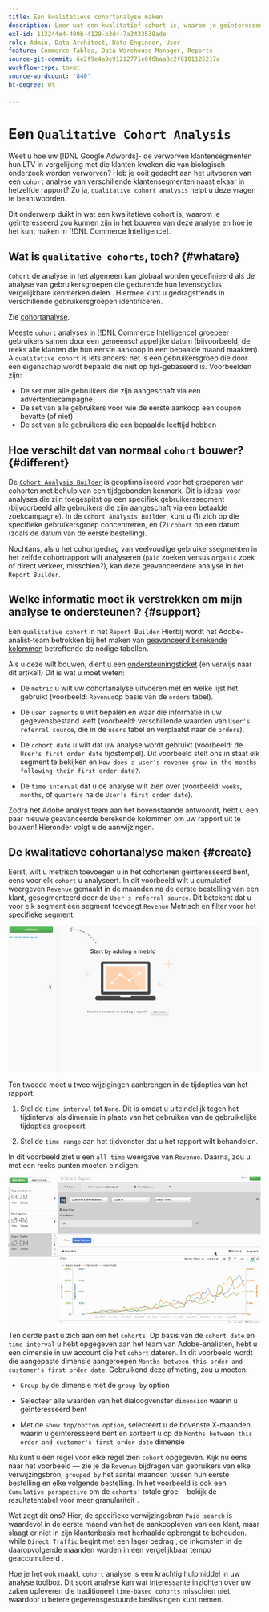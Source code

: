 ```yaml
---
title: Een kwalitatieve cohortanalyse maken
description: Leer wat een kwalitatief cohort is, waarom je geïnteresseerd zou kunnen zijn in het maken van deze analyse, en hoe je het kunt maken in de Commerce Intelligence.
exl-id: 113244e4-409b-4129-b3d4-7a3433539ade
role: Admin, Data Architect, Data Engineer, User
feature: Commerce Tables, Data Warehouse Manager, Reports
source-git-commit: 6e2f9e4a9e91212771e6f6baa8c2f8101125217a
workflow-type: tm+mt
source-wordcount: '840'
ht-degree: 0%

---
```


# Een `Qualitative Cohort Analysis`

Weet u hoe uw [!DNL Google Adwords]- de verworven klantensegmenten hun LTV in vergelijking met die klanten kweken die van biologisch onderzoek worden verworven? Heb je ooit gedacht aan het uitvoeren van een `cohort` analyse van verschillende klantensegmenten naast elkaar in hetzelfde rapport? Zo ja, `qualitative cohort analysis` helpt u deze vragen te beantwoorden.

Dit onderwerp duikt in wat een kwalitatieve cohort is, waarom je geïnteresseerd zou kunnen zijn in het bouwen van deze analyse en hoe je het kunt maken in [!DNL Commerce Intelligence].

## Wat is `qualitative cohorts`, toch? {#whatare}

`Cohort` de analyse in het algemeen kan globaal worden gedefinieerd als de analyse van gebruikersgroepen die gedurende hun levenscyclus vergelijkbare kenmerken delen . Hiermee kunt u gedragstrends in verschillende gebruikersgroepen identificeren.

Zie [cohortanalyse](https://www.cohortanalysis.com/).

Meeste `cohort` analyses in [!DNL Commerce Intelligence] groepeer gebruikers samen door een gemeenschappelijke datum (bijvoorbeeld, de reeks alle klanten die hun eerste aankoop in een bepaalde maand maakten). A `qualitative cohort` is iets anders: het is een gebruikersgroep die door een eigenschap wordt bepaald die niet op tijd-gebaseerd is. Voorbeelden zijn:

* De set met alle gebruikers die zijn aangeschaft via een advertentiecampagne
* De set van alle gebruikers voor wie de eerste aankoop een coupon bevatte (of niet)
* De set van alle gebruikers die een bepaalde leeftijd hebben

## Hoe verschilt dat van normaal `cohort` bouwer? {#different}

De [`Cohort Analysis Builder`](../dev-reports/cohort-rpt-bldr.md) is geoptimaliseerd voor het groeperen van cohorten met behulp van een tijdgebonden kenmerk. Dit is ideaal voor analyses die zijn toegespitst op een specifiek gebruikerssegment (bijvoorbeeld alle gebruikers die zijn aangeschaft via een betaalde zoekcampagne). In de `Cohort Analysis Builder`, kunt u (1) zich op die specifieke gebruikersgroep concentreren, en (2) `cohort` op een datum (zoals de datum van de eerste bestelling).

Nochtans, als u het cohortgedrag van veelvoudige gebruikerssegmenten in het zelfde cohortrapport wilt analyseren (`paid` zoeken versus `organic` zoek of direct verkeer, misschien?), kan deze geavanceerdere analyse in het `Report Builder`.

## Welke informatie moet ik verstrekken om mijn analyse te ondersteunen? {#support}

Een `qualitative cohort` in het `Report Builder` Hierbij wordt het Adobe-analist-team betrokken bij het maken van [geavanceerd berekende kolommen](../data-warehouse-mgr/creating-calculated-columns.md) betreffende de nodige tabellen.

Als u deze wilt bouwen, dient u een [ondersteuningsticket](https://experienceleague.adobe.com/docs/commerce-knowledge-base/kb/troubleshooting/miscellaneous/mbi-service-policies.html) (en verwijs naar dit artikel!) Dit is wat u moet weten:

* De `metric` u wilt uw cohortanalyse uitvoeren met en welke lijst het gebruikt (voorbeeld: `Revenue`op basis van de `orders` tabel).

* De `user segments` u wilt bepalen en waar die informatie in uw gegevensbestand leeft (voorbeeld: verschillende waarden van `User's referral source`, die in de `users` tabel en verplaatst naar de `orders`).

* De `cohort date` u wilt dat uw analyse wordt gebruikt (voorbeeld: de `User's first order date` tijdstempel). Dit voorbeeld stelt ons in staat elk segment te bekijken en `How does a user's revenue grow in the months following their first order date?`.

* De `time interval` dat u de analyse wilt zien over (voorbeeld: `weeks`, `months`, of `quarters` na de `User's first order date`).

Zodra het Adobe analyst team aan het bovenstaande antwoordt, hebt u een paar nieuwe geavanceerde berekende kolommen om uw rapport uit te bouwen! Hieronder volgt u de aanwijzingen.

## De kwalitatieve cohortanalyse maken {#create}

Eerst, wilt u metrisch toevoegen u in het cohorteren geinteresseerd bent, eens voor elk `cohort` u analyseert. In dit voorbeeld wilt u cumulatief weergeven `Revenue` gemaakt in de maanden na de eerste bestelling van een klant, gesegmenteerd door de `User's referral source`. Dit betekent dat u voor elk segment één segment toevoegt `Revenue` Metrisch en filter voor het specifieke segment:

![](../../assets/qualcohort1.gif)

Ten tweede moet u twee wijzigingen aanbrengen in de tijdopties van het rapport:

1. Stel de `time interval` tot `None`. Dit is omdat u uiteindelijk tegen het tijdinterval als dimensie in plaats van het gebruiken van de gebruikelijke tijdopties groepeert.

1. Stel de `time range` aan het tijdvenster dat u het rapport wilt behandelen.

In dit voorbeeld ziet u een `all time` weergave van `Revenue`. Daarna, zou u met een reeks punten moeten eindigen:

![](../../assets/qualcohort2.gif)

Ten derde past u zich aan om het `cohorts`. Op basis van de `cohort date` en `time interval` u hebt opgegeven aan het team van Adobe-analisten, hebt u een dimensie in uw account die het `cohort` dateren. In dit voorbeeld wordt die aangepaste dimensie aangeroepen `Months between this order and customer's first order date`. Gebruikend deze afmeting, zou u moeten:

* `Group by` de dimensie met de `group by` option

* Selecteer alle waarden van het dialoogvenster `dimension` waarin u geïnteresseerd bent

* Met de `Show top/bottom option`, selecteert u de bovenste X-maanden waarin u geïnteresseerd bent en sorteert u op de `Months between this order and customer's first order date` dimensie

Nu kunt u één regel voor elke regel zien `cohort` opgegeven. Kijk nu eens naar het voorbeeld — zie je de `Revenue` bijdragen van gebruikers van elke verwijzingsbron; `grouped by` het aantal maanden tussen hun eerste bestelling en elke volgende bestelling. In het voorbeeld is ook een `Cumulative perspective` om de `cohorts'` totale groei - bekijk de resultatentabel voor meer granulariteit .

Wat zegt dit ons? Hier, de specifieke verwijzingsbron `Paid search` is waardevol in de eerste maand van het de aankoopleven van een klant, maar slaagt er niet in zijn klantenbasis met herhaalde opbrengst te behouden. while `Direct Traffic` begint met een lager bedrag , de inkomsten in de daaropvolgende maanden worden in een vergelijkbaar tempo geaccumuleerd .

Hoe je het ook maakt, `cohort` analyse is een krachtig hulpmiddel in uw analyse toolbox. Dit soort analyse kan wat interessante inzichten over uw zaken opleveren die traditioneel `time-based cohorts` misschien niet, waardoor u betere gegevensgestuurde beslissingen kunt nemen.

